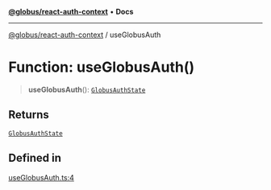 [**@globus/react-auth-context**](../README.md) • **Docs**

***

[@globus/react-auth-context](../globals.md) / useGlobusAuth

# Function: useGlobusAuth()

> **useGlobusAuth**(): [`GlobusAuthState`](../type-aliases/GlobusAuthState.md)

## Returns

[`GlobusAuthState`](../type-aliases/GlobusAuthState.md)

## Defined in

[useGlobusAuth.ts:4](https://github.com/globus/react-auth-context/blob/b9aa6f53c0fc0130fd20ef491226e7680c05c07e/src/useGlobusAuth.ts#L4)
